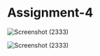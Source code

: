 # Assignment-4


![Screenshot (2333)](https://user-images.githubusercontent.com/95729870/215273983-a29c92e5-750e-4c88-bb91-d7f335e134cf.png)

![Screenshot (2333)](https://user-images.githubusercontent.com/95729870/215274003-9c8e164a-7f3a-49d9-8c8b-176c51be5543.png)
